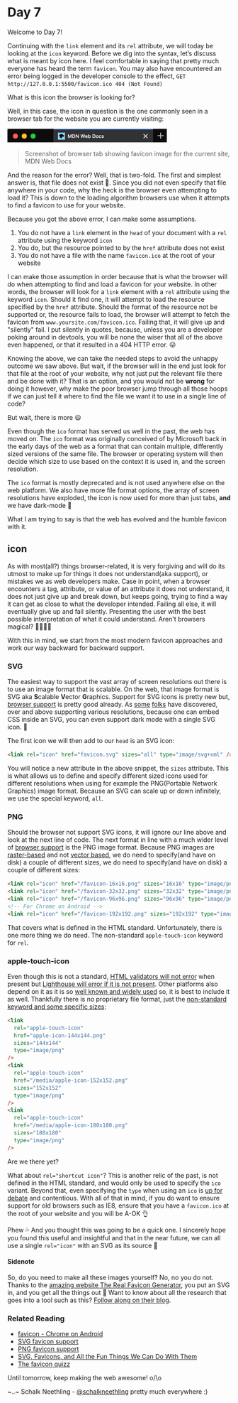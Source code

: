 # Day 7

Welcome to Day 7!

Continuing with the `link` element and its `rel` attribute, we will today be looking at the `icon` keyword. Before we dig into the syntax, let’s discuss what is meant by icon here. I feel comfortable in saying that pretty much everyone has heard the term `favicon`. You may also have encountered an error being logged in the developer console to the effect, `GET http://127.0.0.1:5500/favicon.ico 404 (Not Found)`

What is this icon the browser is looking for?

Well, in this case, the icon in question is the one commonly seen in a browser tab for the website you are currently visiting:

![Screenshot showing a Firefox tab with the MDN Web Docs logo favicon](../assets/fx-favicon.png)

> Screenshot of browser tab showing favicon image for the current site, MDN Web Docs

And the reason for the error? Well, that is two-fold. The first and simplest answer is, that file does not exist 😬. Since you did not even specify that file anywhere in your code, why the heck is the browser even attempting to load it? This is down to the loading algorithm browsers use when it attempts to find a favicon to use for your website.

Because you got the above error, I can make some assumptions.

1. You do not have a `link` element in the `head` of your document with a `rel` attribute using the keyword `icon`
2. You do, but the resource pointed to by the `href` attribute does not exist
3. You do not have a file with the name `favicon.ico` at the root of your website

I can make those assumption in order because that is what the browser will do when attempting to find and load a favicon for your website. In other words, the browser will look for a `link` element with a `rel` attribute using the keyword `icon`. Should it find one, it will attempt to load the resource specified by the `href` attribute. Should the format of the resource not be supported or, the resource fails to load, the browser will attempt to fetch the favicon from `www.yoursite.com/favicon.ico`. Failing that, it will give up and "silently" fail. I put silently in quotes, because, unless you are a developer poking around in devtools, you will be none the wiser that all of the above even happened, or that it resulted in a 404 HTTP error. 😜

Knowing the above, we can take the needed steps to avoid the unhappy outcome we saw above. But wait, if the browser will in the end just look for that file at the root of your website, why not just put the relevant file there and be done with it? That is an option, and you would not be **wrong** for doing it however, why make the poor browser jump through all those hoops if we can just tell it where to find the file we want it to use in a single line of code?

But wait, there is more 😃

Even though the `ico` format has served us well in the past, the web has moved on. The `ico` format was originally conceived of by Microsoft back in the early days of the web as a format that can contain multiple, differently sized versions of the same file. The browser or operating system will then decide which size to use based on the context it is used in, and the screen resolution.

The `ico` format is mostly deprecated and is not used anywhere else on the web platform. We also have more file format options, the array of screen resolutions have exploded, the icon is now used for more than just tabs, **and** we have dark-mode 🌚

What I am trying to say is that the web has evolved and the humble favicon with it.

## icon

As with most(all?) things browser-related, it is very forgiving and will do its utmost to make up for things it does not understand(aka support), or mistakes we as web developers make. Case in point, when a browser encounters a tag, attribute, or value of an attribute it does not understand, it does not just give up and break down, but keeps going, trying to find a way it can get as close to what the developer intended. Failing all else, it will eventually give up and fail silently. Presenting the user with the best possible interpretation of what it could understand. Aren't browsers magical? 🧙‍♂️🧙‍♀️

With this in mind, we start from the most modern favicon approaches and work our way backward for backward support.

### SVG

The easiest way to support the vast array of screen resolutions out there is to use an image format that is scalable. On the web, that image format is SVG aka **S**calable **V**ector **G**raphics. Support for SVG icons is pretty new but, [browser support](https://caniuse.com/#feat=link-icon-svg) is pretty good already. As [some](https://blog.tomayac.com/2019/09/21/prefers-color-scheme-in-svg-favicons-for-dark-mode-icons/) [folks](https://bugs.chromium.org/p/chromium/issues/detail?id=294179#c72) have discovered, over and above supporting various resolutions, because one can embed CSS inside an SVG, you can even support dark mode with a single SVG icon. 🤯

The first icon we will then add to our `head` is an SVG icon:

```html
<link rel="icon" href="favicon.svg" sizes="all" type="image/svg+xml" />
```

You will notice a new attribute in the above snippet, the `sizes` attribute. This is what allows us to define and specify different sized icons used for different resolutions when using for example the PNG(Portable Network Graphics) image format. Because an SVG can scale up or down infinitely, we use the special keyword, `all`.

### PNG

Should the browser not support SVG icons, it will ignore our line above and look at the next line of code. The next format in line with a much wider level of [browser support](https://caniuse.com/#feat=link-icon-png) is the PNG image format. Because PNG images are [raster-based](https://developer.mozilla.org/en-US/docs/Glossary/Raster_image) and not [vector based](https://www.adobe.com/africa/creativecloud/design/discover/vector-file.html), we do need to specify(and have on disk) a couple of different sizes, we do need to specify(and have on disk) a couple of different sizes:

```html
<link rel="icon" href="/favicon-16x16.png" sizes="16x16" type="image/png" />
<link rel="icon" href="/favicon-32x32.png" sizes="32x32" type="image/png" />
<link rel="icon" href="/favicon-96x96.png" sizes="96x96" type="image/png" />
<!-- For Chrome on Android -->
<link rel="icon" href="/favicon-192x192.png" sizes="192x192" type="image/png" />
```

That covers what is defined in the HTML standard. Unfortunately, there is one more thing we do need. The non-standard `apple-touch-icon` keyword for `rel`.

### apple-touch-icon

Even though this is not a standard, [HTML validators will not error](https://github.com/validator/validator/issues/433#issuecomment-268984140) when present but [Lighthouse will error if it is not present](https://web.dev/apple-touch-icon/). Other platforms also depend on it as it is so [well known and widely used](https://github.com/h5bp/html5-boilerplate/blob/master/src/index.html#L16) so, it is best to include it as well. Thankfully there is no proprietary file format, just the [non-standard keyword and some specific sizes](https://developer.apple.com/library/archive/documentation/AppleApplications/Reference/SafariWebContent/ConfiguringWebApplications/ConfiguringWebApplications.html):

```html
<link
  rel="apple-touch-icon"
  href="apple-icon-144x144.png"
  sizes="144x144"
  type="image/png"
/>
<link
  rel="apple-touch-icon"
  href="/media/apple-icon-152x152.png"
  sizes="152x152"
  type="image/png"
/>
<link
  rel="apple-touch-icon"
  href="/media/apple-icon-180x180.png"
  sizes="180x180"
  type="image/png"
/>
```

Are we there yet?

What about `rel="shortcut icon"`? This is another relic of the past, is not defined in the HTML standard, and would only be used to specify the `ico` variant. Beyond that, even specifying the `type` when using an `ico` is [up for debate](https://stackoverflow.com/questions/13827325/correct-mime-type-for-favicon-ico) and contentious. With all of that in mind, if you do want to ensure support for old browsers such as IE8, ensure that you have a `favicon.ico` at the root of your website and you will be A-OK 👌

Phew 💦 And you thought this was going to be a quick one. I sincerely hope you found this useful and insightful and that in the near future, we can all use a single `rel="icon"` with an SVG as its source 🤞

#### Sidenote

So, do you need to make all these images yourself? No, no you do not. Thanks to the [amazing website The Real Favicon Generator](https://realfavicongenerator.net/), you put an SVG in, and you get all the things out 🎊 Want to know about all the research that goes into a tool such as this? [Follow along on their blog](https://realfavicongenerator.net/blog/).

### Related Reading

- [favicon - Chrome on Android](https://realfavicongenerator.net/blog/android-chrome-and-its-favicon/)
- [SVG favicon support](https://caniuse.com/#feat=link-icon-svg)
- [PNG favicon support](https://caniuse.com/#feat=link-icon-png)
- [SVG, Favicons, and All the Fun Things We Can Do With Them](https://css-tricks.com/svg-favicons-and-all-the-fun-things-we-can-do-with-them/)
- [The favicon quizz](https://css-tricks.com/favicon-quiz/)

Until tomorrow, keep making the web awesome! o/\o

~..~
Schalk Neethling - [@schalkneethling](https://twitter.com/schalkneethling) pretty much everywhere :)
